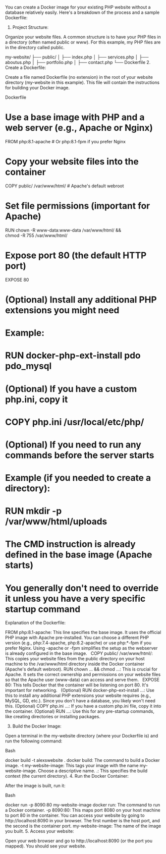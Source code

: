 You can create a Docker image for your existing PHP website without a database relatively easily. Here's a breakdown of the process and a sample Dockerfile:

1. Project Structure:

Organize your website files.  A common structure is to have your PHP files in a directory (often named public or www).  For this example, my PHP files are in the directory called public.

my-website/
├── public/
│   ├── index.php
│   ├── services.php
│   ├── aboutus.php
│   ├── portfolio.php
│   ├── contact.php
└── Dockerfile
2. Create a Dockerfile:

Create a file named Dockerfile (no extension) in the root of your website directory (my-website in this example). 
This file will contain the instructions for building your Docker image.   

Dockerfile

# Use a base image with PHP and a web server (e.g., Apache or Nginx)
FROM php:8.1-apache  # Or php:8.1-fpm if you prefer Nginx

# Copy your website files into the container
COPY public/ /var/www/html/  # Apache's default webroot

# Set file permissions (important for Apache)
RUN chown -R www-data:www-data /var/www/html/ && \
    chmod -R 755 /var/www/html/

# Expose port 80 (the default HTTP port)
EXPOSE 80

# (Optional) Install any additional PHP extensions you might need
# Example:
# RUN docker-php-ext-install pdo pdo_mysql

# (Optional) If you have a custom php.ini, copy it
# COPY php.ini /usr/local/etc/php/

# (Optional) If you need to run any commands before the server starts
# Example (if you needed to create a directory):
# RUN mkdir -p /var/www/html/uploads

# The CMD instruction is already defined in the base image (Apache starts)
# You generally don't need to override it unless you have a very specific startup command
Explanation of the Dockerfile:

FROM php:8.1-apache: This line specifies the base image. It uses the official PHP image with Apache pre-installed. You can choose a different PHP version (e.g., php:7.4-apache, php:8.2-apache) or use php:*-fpm if you prefer Nginx. Using -apache or -fpm simplifies the setup as the webserver is already configured in the base image.   
COPY public/ /var/www/html/: This copies your website files from the public directory on your host machine to the /var/www/html directory inside the Docker container (Apache's default webroot).
RUN chown ... && chmod ...: This is crucial for Apache. It sets the correct ownership and permissions on your website files so that the Apache user (www-data) can access and serve them.   
EXPOSE 80: This tells Docker that the container will be listening on port 80. It's important for networking.   
(Optional) RUN docker-php-ext-install ...: Use this to install any additional PHP extensions your website requires (e.g., MySQL, GD, etc.). Since you don't have a database, you likely won't need this.
(Optional) COPY php.ini ...: If you have a custom php.ini file, copy it into the container.
(Optional) RUN ...: Use this for any pre-startup commands, like creating directories or installing packages.

3. Build the Docker Image:

Open a terminal in the my-website directory (where your Dockerfile is) and run the following command:

Bash

docker build -t alexswebsite .
docker build: The command to build a Docker image.
-t my-website-image: This tags your image with the name my-website-image. Choose a descriptive name.
.: This specifies the build context (the current directory).
4. Run the Docker Container:

After the image is built, run it:

Bash

docker run -p 8090:80 my-website-image
docker run: The command to run a Docker container.
-p 8090:80: This maps port 8080 on your host machine to port 80 in the container. You can access your website by going to http://localhost:8090 in your browser. The first number is the host port, and the second is the container port.
my-website-image: The name of the image you built.
5. Access your website:

Open your web browser and go to http://localhost:8090 (or the port you mapped). You should see your website.
